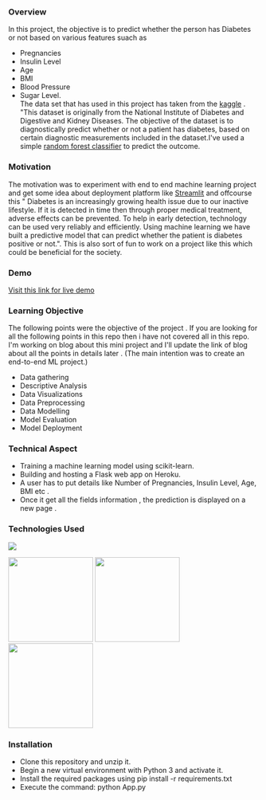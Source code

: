 ### Overview 
In this project, the objective is to predict whether the person has Diabetes or not based on various features suach as 
- Pregnancies
- Insulin Level
- Age
- BMI
- Blood Pressure
- Sugar Level.</br>
The data set that has used in this project has taken from the [kaggle](https://www.kaggle.com/) . "This dataset is originally from the National Institute of Diabetes and Digestive and Kidney Diseases. The objective of the dataset is to diagnostically predict whether or not a patient has diabetes, based on certain diagnostic measurements included in the dataset.I've used a simple [random forest classifier](https://en.wikipedia.org/wiki/Random_forest) to predict the outcome.   


### Motivation
The motivation was to experiment  with end to end machine learning project and get some idea about deployment platform like [Streamlit](https://streamlit.io/) and offcourse this "
Diabetes is an increasingly growing health issue due to our inactive lifestyle. If it is detected in time then through proper medical treatment, adverse effects can be prevented. To help in early detection, technology can be used very reliably and efficiently. Using machine learning we have built a predictive model that can predict whether the patient is diabetes positive or not.".
This is also sort of fun to work on a project like this which could be beneficial for the society. 

### Demo
[Visit this link for live demo](https://rosyteran-diabetes-detection-app-app-l85ksz.streamlit.app)

### Learning Objective
The following points were the objective of the project . If you are looking for all the following points in this repo then i have not covered all in this repo. I'm working on blog about this mini project and I'll update the link of blog about all the points in details later . (The main intention was to create an end-to-end ML project.)  
- Data gathering 
- Descriptive Analysis 
- Data Visualizations 
- Data Preprocessing 
- Data Modelling 
- Model Evaluation 
- Model Deployment 

### Technical Aspect 

- Training a machine learning model using scikit-learn. 
- Building and hosting a Flask web app on Heroku. 
- A user has to put details like Number of Pregnancies, Insulin Level, Age, BMI etc . 
- Once it get all the fields information , the prediction is displayed on a new page . 
### Technologies Used  
![](https://forthebadge.com/images/badges/made-with-python.svg) 

<img target="_blank" src="https://raw.githubusercontent.com/scikit-learn/scikit-learn/main/doc/logos/scikit-learn-logo.png" width=170>
<img target="_blank" src="https://github.com/ditikrushna/End-to-End-Diabetes-Prediction-Application-Using-Machine-Learning/blob/master/Resource/numpy.png" width=170>
<img target="_blank" src="https://github.com/ditikrushna/End-to-End-Diabetes-Prediction-Application-Using-Machine-Learning/blob/master/Resource/pandas.jpeg" width=170>

### Installation 
- Clone this repository and unzip it.
- Begin a new virtual environment with Python 3 and activate it.
- Install the required packages using pip install -r requirements.txt
- Execute the command: python App.py

